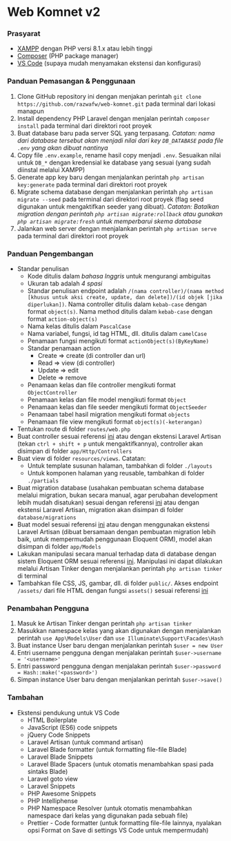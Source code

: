 # Web Komnet v2

### Prasyarat

-   [XAMPP](https://www.apachefriends.org/download.html) dengan PHP versi 8.1.x atau lebih tinggi
-   [Composer](https://getcomposer.org/download/) (PHP package manager)
-   [VS Code](https://code.visualstudio.com/download) (supaya mudah menyamakan ekstensi dan konfigurasi)

### Panduan Pemasangan & Penggunaan

1. Clone GitHub repository ini dengan menjakan perintah `git clone https://github.com/razwafw/web-komnet.git` pada terminal dari lokasi manapun
2. Install dependency PHP Laravel dengan menjalan perintah `composer install` pada terminal dari direktori root proyek
3. Buat database baru pada server SQL yang terpasang. _Catatan: nama dari database tersebut akan menjadi nilai dari key `DB_DATABASE` pada file `.env` yang akan dibuat nantinya_
4. Copy file `.env.example`, rename hasil copy menjadi `.env`. Sesuaikan nilai untuk `DB_*` dengan kredensial ke database yang sesuai (yang sudah diinstal melalui XAMPP)
5. Generate app key baru dengan menjalankan perintah `php artisan key:generate` pada terminal dari direktori root proyek
6. Migrate schema database dengan menjalankan perintah `php artisan migrate --seed` pada terminal dari direktori root proyek (flag seed digunakan untuk mengaktifkan seeder yang dibuat). _Catatan: Batalkan migration dengan perintah `php artisan migrate:rollback` atau gunakan `php artisan migrate:fresh` untuk memperbarui skema database_
7. Jalankan web server dengan menjalankan perintah `php artisan serve` pada terminal dari direktori root proyek

### Panduan Pengembangan

-   Standar penulisan
    -   Kode ditulis dalam _bahasa Inggris_ untuk mengurangi ambiguitas
    -   Ukuran tab adalah _4 spasi_
    -   Standar penulisan endpoint adalah `/(nama controller)/(nama method [khusus untuk aksi create, update, dan delete])/(id objek [jika diperlukan])`. Nama controller ditulis dalam `kebab-case` dengan format `object(s)`. Nama method ditulis dalam `kebab-case` dengan format `action-object(s)`
    -   Nama kelas ditulis dalam `PascalCase`
    -   Nama variabel, fungsi, id tag HTML, dll. ditulis dalam `camelCase`
    -   Penamaan fungsi mengikuti format `actionObject(s)(ByKeyName)`
    -   Standar penamaan action
        -   Create => create (di controller dan url)
        -   Read => view (di controller)
        -   Update => edit
        -   Delete => remove
    -   Penamaan kelas dan file controller mengikuti format `ObjectController`
    -   Penamaan kelas dan file model mengikuti format `Object`
    -   Penamaan kelas dan file seeder mengikuti format `ObjectSeeder`
    -   Penamaan tabel hasil migration mengikuti format `objects`
    -   Penamaan file view mengikuti format `object(s)(-keterangan)`
-   Tentukan route di folder `routes/web.php`
-   Buat controller sesuai referensi [ini](https://laravel.com/docs/10.x/controllers#basic-controllers) atau dengan ekstensi Laravel Artisan (tekan `ctrl + shift + p` untuk mengaktifkannya), controller akan disimpan di folder `app/Http/Controllers`
-   Buat view di folder `resources/views`. Catatan:
    -   Untuk template susunan halaman, tambahkan di folder `./layouts`
    -   Untuk komponen halaman yang reusable, tambahkan di folder `./partials`
-   Buat migration database (usahakan pembuatan schema database melalui migration, bukan secara manual, agar perubahan development lebih mudah disatukan) sesuai dengan referensi [ini](https://laravel.com/docs/10.x/migrations#generating-migrations) atau dengan ekstensi Laravel Artisan, migration akan disimpan di folder `database/migrations`
-   Buat model sesuai referensi [ini](https://laravel.com/docs/10.x/eloquent#generating-model-classes) atau dengan menggunakan ekstensi Laravel Artisan (dibuat bersamaan dengan pembuatan migration lebih baik, untuk mempermudah penggunaan Eloquent ORM), model akan disimpan di folder `app/Models`
-   Lakukan manipulasi secara manual terhadap data di database dengan sistem Eloquent ORM sesuai referensi [ini](https://laravel.com/docs/10.x/eloquent). Manipulasi ini dapat dilakukan melalui Artisan Tinker dengan menjalankan perintah `php artisan tinker` di terminal
-   Tambahkan file CSS, JS, gambar, dll. di folder `public/`. Akses endpoint `/assets/` dari file HTML dengan fungsi `assets()` sesuai referensi [ini](https://laravel.com/docs/10.x/helpers#method-asset)

### Penambahan Pengguna
1. Masuk ke Artisan Tinker dengan perintah `php artisan tinker`
2. Masukkan namespace kelas yang akan digunakan dengan menjalankan perintah `use App\Models\User` dan `use Illuminate\Support\Facades\Hash`
3. Buat instance User baru dengan menjalankan perintah `$user = new User`
4. Entri username pengguna dengan menjalakan perintah `$user->username = '<username>'`
5. Entri password pengguna dengan menjalakan perintah `$user->password = Hash::make('<password>')`
6. Simpan instance User baru dengan menjalankan perintah `$user->save()`

### Tambahan

-   Ekstensi pendukung untuk VS Code
    -   HTML Boilerplate
    -   JavaScript (ES6) code snippets
    -   jQuery Code Snippets
    -   Laravel Artisan (untuk command artisan)
    -   Laravel Blade formatter (untuk formatting file-file Blade)
    -   Laravel Blade Snippets
    -   Laravel Blade Spacers (untuk otomatis menambahkan spasi pada sintaks Blade)
    -   Laravel goto view
    -   Laravel Snippets
    -   PHP Awesome Snippets
    -   PHP Intelliphense
    -   PHP Namespace Resolver (untuk otomatis menambahkan namespace dari kelas yang digunakan pada sebuah file)
    -   Prettier - Code formatter (untuk formatting file-file lainnya, nyalakan opsi Format on Save di settings VS Code untuk mempermudah)
